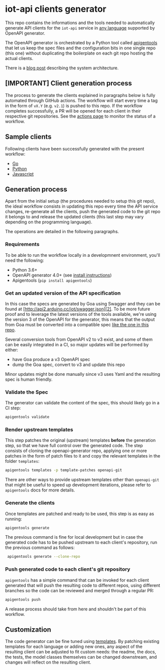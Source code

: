 # iot-api clients generator

This repo contains the informations and the tools needed to automatically
generate API clients for the `iot-api` service in [any language][0] supported by
OpenAPI generator.

The OpenAPI generator is orchestrated by a Python tool called [apigentools][1]
that let us keep the spec files and the configuration bits in one single repo
(this one) without duplicating the boilerplate on each git repo hosting the
actual clients.

There is a [blog post](https://blog.arduino.cc/2020/03/05/how-to-deal-with-api-clients-the-lazy-way-from-code-generation-to-release-management/)
describing the system architecture.

## [IMPORTANT] Client generation process

The process to generate the clients explained in paragraphs below is fully
automated through GitHub actions. The workflow will start every time a tag in the form of `vX.Y` (e.g. `v2.1`) is pushed to this repo. If the workflow completes
successfully, a PR will be opened for each client in their respective git
repositories. See the
[actions page](https://github.com/bcmi-labs/clients-iot-apiactions) to
monitor the status of a workflow.

## Sample clients

Following clients have been successfully generated with the present workflow:

* [Go](https://github.com/arduino/iot-client-go)
* [Python](https://github.com/arduino/iot-client-py)
* [Javascript](https://github.com/arduino/iot-client-js)

## Generation process

Apart from the initial setup (the procedures needed to setup this git repo),
the ideal workflow consists in updating this repo every time the API service
changes, re-generate all the clients, push the generated code to the git repo
it belongs to and release the updated clients (this last step may vary
depending on the programming language).

The operations are detailed in the following paragraphs.

### Requirements

To be able to run the workflow locally in a developmnent environment, you'll
need the following:

* Python 3.6+
* OpenAPI generator 4.0+ (see [install instructions](https://openapi-generator.tech/docs/installation))
* Apigentools (`pip install apigentools`)

### Get an updated version of the API specification

In this case the specs are generated by Goa using Swagger and they can be found
at [http://api2.arduino.cc/iot/swagger.json][2]. To be more future proof
and to leverage the latest versions of the tools available, we're using the
version 3 of the OpenAPI for the generator, this means that the output from
Goa must be converted into a compatible spec [like the one in this repo][3].

Several conversion tools from OpenAPI v2 to v3 exist, and some of them can be
easily integrated in a CI, so major updates will be performed by either:

* have Goa produce a v3 OpenAPI spec
* dump the Goa spec, convert to v3 and update this repo

Minor updates might be done manually since v3 uses Yaml and the resulting spec
is human friendly.

### Validate the Spec

The generator can validate the content of the spec, this should likely go in a
CI step:

```sh
apigentools validate
```

### Render upstream templates

This step patches the original (upstream) templates **before** the generation
step, so that we have full control over the generated code. The step consists
of cloning the openapi-generator repo, applying one or more patches in the form
of patch files to it and copy the relevant templates in the folder `templates`:

```sh
apigentools templates -p template-patches openapi-git
```

There are other ways to provide upstream templates other than `openapi-git` that
might be useful to speed up development iterations, please refer to `apigentools`
docs for more details.

### Generate the clients

Once templates are patched and ready to be used, this step is as easy as running:

```sh
apigentools generate
```

The previous command is fine for local development but in case the generated code
has to be pushed upstream to each client's repository, run the previous command as
follows:

```sh
 apigentools generate --clone-repo
```

### Push generated code to each client's git repository

`apigentools` has a simple command that can be invoked for each client generated
that will push the resulting code to different repos, using different branches
so the code can be reviewed and merged through a regular PR:

```sh
apigentools push
```

A release process should take from here and shouldn't be part of this workflow.

## Customization

The code generator can be fine tuned using [templates][4]. By patching existing
templates for each language or adding new ones, any aspect of the resulting client
can be adjusted to fit custom needs: the readme, the docs, the tests, the model
classes themselves can be changed downstream, and changes will reflect on the
resulting client.

[0]: https://openapi-generator.tech/docs/generators
[1]: https://github.com/DataDog/apigentools
[2]: http://api2.arduino.cc/iot/swagger.json
[3]: clients-iot-api/spec/v2/swagger.yaml
[4]: https://openapi-generator.tech/docs/templating
